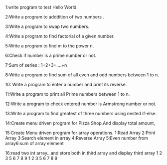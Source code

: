 1:write program to test Hello World.

2:Write a program to adddition of two numbers .

3:Write a program to swap two numbers.

4:Write a program to find factorial of a given number.

5:Write a program to find m to the power n.

6:Check if number is a prime number or not.

7:Sum of series :
	1+2+3+….+n
	
8:Write a  program to find sum of all even and odd numbers between 1 to n. 

10: Write a  program to enter a number and print its reverse.

11:Write a  program to print all Prime numbers between 1 to n. 

12:Write a program to check entered number is Armstrong number or not.

13:Write a program to find greatest of three numbers using nested if-else.

14:Create menu driven program for Pizza Shop.And display total amount,

15:Create Menu driven program for array operations.
1:Read Array 2:Print Array 3:Search element in array 4:Reverse Array 5:Even number from array6:sum of array element

16:read two int array...and store both in third array and display third array
1 2 3
5 6 7 8 9
1 2 3 5 6 7 8 9
